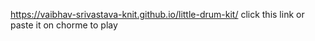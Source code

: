 https://vaibhav-srivastava-knit.github.io/little-drum-kit/ click this link or paste it on chorme to play
